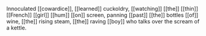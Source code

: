 Innoculated [[cowardice]], [[learned]] cuckoldry, [[watching]] [[the]] [[thin]] [[French]] [[girl]] [[hum]] [[on]] screen, panning [[past]] [[the]] bottles [[of]] wine, [[the]] rising steam, [[the]] raving [[boy]] who talks over the scream of a kettle.
